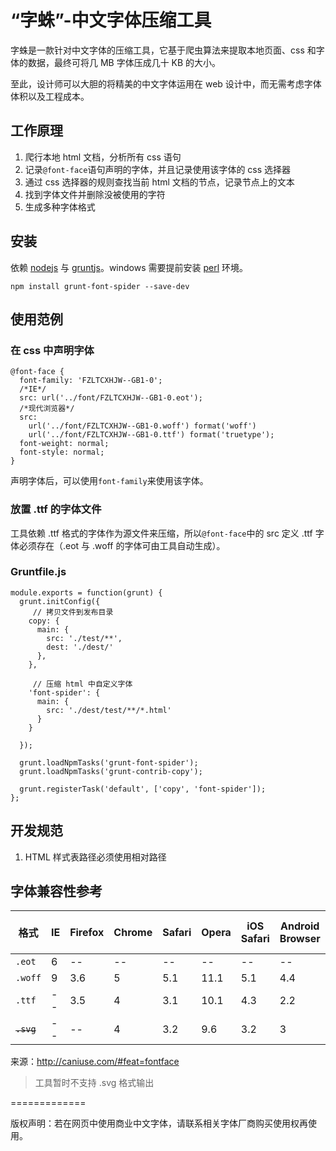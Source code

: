 #	“字蛛”-中文字体压缩工具

字蛛是一款针对中文字体的压缩工具，它基于爬虫算法来提取本地页面、css 和字体的数据，最终可将几 MB 字体压成几十 KB 的大小。

至此，设计师可以大胆的将精美的中文字体运用在 web 设计中，而无需考虑字体体积以及工程成本。

##	工作原理

1.	爬行本地 html 文档，分析所有 css 语句
2.	记录``@font-face``语句声明的字体，并且记录使用该字体的 css 选择器
3.	通过 css 选择器的规则查找当前 html 文档的节点，记录节点上的文本
4.	找到字体文件并删除没被使用的字符
5.	生成多种字体格式

##	安装

依赖 [nodejs](http://nodejs.org) 与 [gruntjs](http://gruntjs.com)。windows 需要提前安装 [perl](http://www.perl.org) 环境。

```
npm install grunt-font-spider --save-dev
```

##	使用范例

### 在 css 中声明字体

```
@font-face {
  font-family: 'FZLTCXHJW--GB1-0';
  /*IE*/
  src: url('../font/FZLTCXHJW--GB1-0.eot');
  /*现代浏览器*/
  src:
    url('../font/FZLTCXHJW--GB1-0.woff') format('woff') 
    url('../font/FZLTCXHJW--GB1-0.ttf') format('truetype');
  font-weight: normal;
  font-style: normal;
}
```

声明字体后，可以使用``font-family``来使用该字体。

###	放置 .ttf 的字体文件

工具依赖 .ttf 格式的字体作为源文件来压缩，所以``@font-face``中的 src 定义 .ttf 字体必须存在（.eot 与 .woff 的字体可由工具自动生成）。

###	Gruntfile.js

```
module.exports = function(grunt) {
  grunt.initConfig({
	 // 拷贝文件到发布目录
    copy: {
      main: {
        src: './test/**',
        dest: './dest/'
      },
    },
    
	 // 压缩 html 中自定义字体
    'font-spider': {
      main: {
        src: './dest/test/**/*.html'
      }
    }

  });

  grunt.loadNpmTasks('grunt-font-spider');
  grunt.loadNpmTasks('grunt-contrib-copy');

  grunt.registerTask('default', ['copy', 'font-spider']);
};
```

##	开发规范

1.	HTML 样式表路径必须使用相对路径

##	字体兼容性参考

格式 | IE | Firefox | Chrome | Safari | Opera | iOS Safari | Android Browser | Chrome for Android | 
----- | ----- | ----- | ----- | ----- | ----- | ----- | ----- | -----
``.eot`` | 6  | -- | -- | -- | -- | -- | -- | --
``.woff`` | 9 | 3.6 | 5 | 5.1 | 11.1 | 5.1 | 4.4 | 36 
``.ttf`` | --  | 3.5 | 4 | 3.1 | 10.1 | 4.3 | 2.2 | 36
~~``.svg``~~ | -- | -- | 4 | 3.2 | 9.6 | 3.2 | 3 | 36

来源：<http://caniuse.com/#feat=fontface>

> 工具暂时不支持 .svg 格式输出

=============

版权声明：若在网页中使用商业中文字体，请联系相关字体厂商购买使用权再使用。